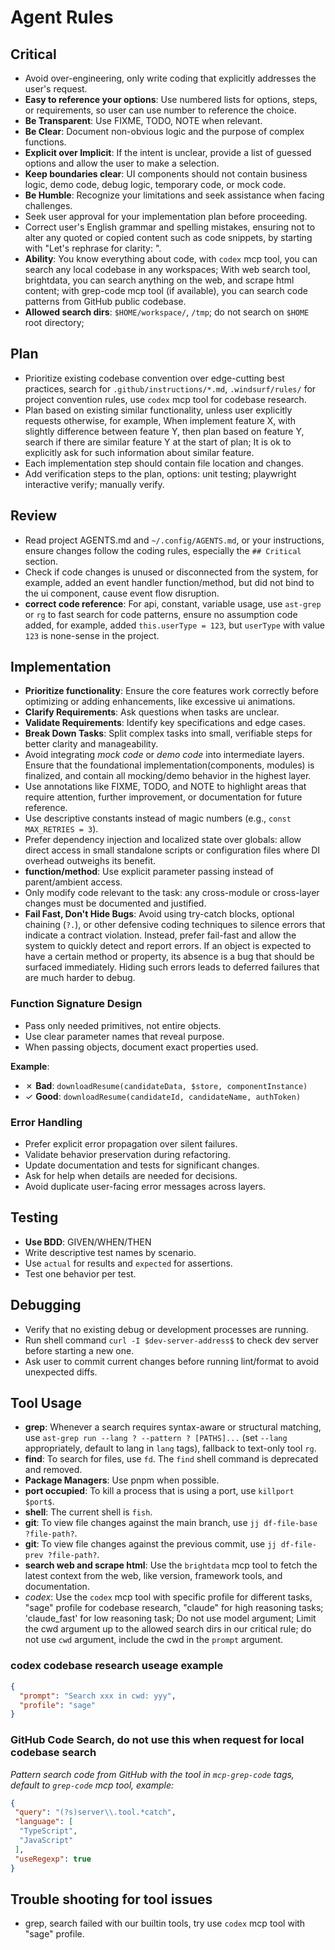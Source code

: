 # Agent Rules

## Critical

- Avoid over-engineering, only write coding that explicitly addresses the user's request.
- **Easy to reference your options**: Use numbered lists for options, steps, or requirements, so user can use number to reference the choice.
- **Be Transparent**: Use FIXME, TODO, NOTE when relevant.
- **Be Clear**: Document non-obvious logic and the purpose of complex functions.
- **Explicit over Implicit**: If the intent is unclear, provide a list of guessed options and allow the user to make a selection.
- **Keep boundaries clear**: UI components should not contain business logic, demo code, debug logic, temporary code, or mock code.
- **Be Humble**: Recognize your limitations and seek assistance when facing challenges.
- Seek user approval for your implementation plan before proceeding.
- Correct user's English grammar and spelling mistakes, ensuring not to alter any quoted or copied content such as code snippets, by starting with "Let's rephrase for clarity: ".
- **Ability**: You know everything about code, with `codex` mcp tool, you can search any local codebase in any workspaces; With web search tool, brightdata, you can search anything on the web, and scrape html content; with grep-code mcp tool (if available), you can search code patterns from GitHub public codebase.
- **Allowed search dirs**: `$HOME/workspace/`, `/tmp`; do not search on `$HOME` root directory;

## Plan

- Prioritize existing codebase convention over edge-cutting best practices, search for `.github/instructions/*.md`, `.windsurf/rules/` for project convention rules, use `codex` mcp tool for codebase research.
- Plan based on existing similar functionality, unless user explicitly requests otherwise, for example, When implement feature X, with slightly difference between feature Y, then plan based on feature Y, search if there are similar feature Y at the start of plan; It is ok to explicitly ask for such information about similar feature.
- Each implementation step should contain file location and changes.
- Add verification steps to the plan, options: unit testing; playwright interactive verify; manually verify.

## Review

- Read project AGENTS.md and `~/.config/AGENTS.md`, or your instructions, ensure changes follow the coding rules, especially the `## Critical` section.
- Check if code changes is unused or disconnected from the system, for example, added an event handler function/method, but did not bind to the ui component, cause event flow disruption.
- **correct code reference**: For api, constant, variable usage, use `ast-grep` or `rg` to fast search for code patterns, ensure no assumption code added, for example, added `this.userType = 123`, but `userType` with value `123` is none-sense in the project.

## Implementation

- **Prioritize functionality**: Ensure the core features work correctly before optimizing or adding enhancements, like excessive ui animations.
- **Clarify Requirements**: Ask questions when tasks are unclear.
- **Validate Requirements**: Identify key specifications and edge cases.
- **Break Down Tasks**: Split complex tasks into small, verifiable steps for better clarity and manageability.
- Avoid integrating _mock code_ or _demo code_ into intermediate layers. Ensure that the foundational implementation(components, modules) is finalized, and contain all mocking/demo behavior in the highest layer.
- Use annotations like FIXME, TODO, and NOTE to highlight areas that require attention, further improvement, or documentation for future reference.
- Use descriptive constants instead of magic numbers (e.g., `const MAX_RETRIES = 3`).
- Prefer dependency injection and localized state over globals: allow direct access in small standalone scripts or configuration files where DI overhead outweighs its benefit.
- **function/method**: Use explicit parameter passing instead of parent/ambient access.
- Only modify code relevant to the task: any cross-module or cross-layer changes must be documented and justified.
- **Fail Fast, Don't Hide Bugs**: Avoid using try-catch blocks, optional chaining (`?.`), or other defensive coding techniques to silence errors that indicate a contract violation. Instead, prefer fail-fast and allow the system to quickly detect and report errors. If an object is expected to have a certain method or property, its absence is a bug that should be surfaced immediately. Hiding such errors leads to deferred failures that are much harder to debug.

### Function Signature Design

- Pass only needed primitives, not entire objects.
- Use clear parameter names that reveal purpose.
- When passing objects, document exact properties used.

**Example**:
- ✗ **Bad**: `downloadResume(candidateData, $store, componentInstance)`
- ✓ **Good**: `downloadResume(candidateId, candidateName, authToken)`

### Error Handling

- Prefer explicit error propagation over silent failures.
- Validate behavior preservation during refactoring.
- Update documentation and tests for significant changes.
- Ask for help when details are needed for decisions.
- Avoid duplicate user-facing error messages across layers.

## Testing

- **Use BDD**: GIVEN/WHEN/THEN
- Write descriptive test names by scenario.
- Use `actual` for results and `expected` for assertions.
- Test one behavior per test.

## Debugging

- Verify that no existing debug or development processes are running.
- Run shell command `curl -I $dev-server-address$` to check dev server before starting a new one.
- Ask user to commit current changes before running lint/format to avoid unexpected diffs.

## Tool Usage

- **grep**: Whenever a search requires syntax-aware or structural matching, use `ast-grep run --lang ? --pattern ? [PATHS]...` (set `--lang` appropriately, default to lang in `lang` tags), fallback to text-only tool `rg`.
- **find**: To search for files, use `fd`. The `find` shell command is deprecated and removed.
- **Package Managers**: Use pnpm when possible.
- **port occupied**: To kill a process that is using a port, use `killport $port$`.
- **shell**: The current shell is `fish`.
- **git**: To view file changes against the main branch, use `jj df-file-base ?file-path?`.
- **git**: To view file changes against the previous commit, use `jj df-file-prev ?file-path?`.
- **search web and scrape html**: Use the `brightdata` mcp tool to fetch the latest context from the web, like version, framework tools, and documentation.
- *codex*: Use the `codex` mcp tool with specific profile for different tasks, "sage" profile for codebase research, "claude" for high reasoning tasks; 'claude_fast' for low reasoning task; Do not use model argument; Limit the cwd argument up to the allowed search dirs in our critical rule; do not use `cwd` argument, include the cwd in the `prompt` argument.

### codex codebase research useage example

```json
{
  "prompt": "Search xxx in cwd: yyy",
  "profile": "sage"
}
```

### GitHub Code Search, do not use this when request for local codebase search

*Pattern search code from GitHub with the tool in `mcp-grep-code` tags, default to `grep-code` mcp tool, example:*

```json
{
 "query": "(?s)server\\.tool.*catch",
 "language": [
  "TypeScript",
  "JavaScript"
 ],
 "useRegexp": true
}
```

## Trouble shooting for tool issues

- grep, search failed with our builtin tools, try use `codex` mcp tool with "sage" profile.
